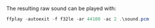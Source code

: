 The resulting raw sound can be played with:

```powershell
ffplay -autoexit -f f32le -ar 44100 -ac 2 .\sound.pcm
```
